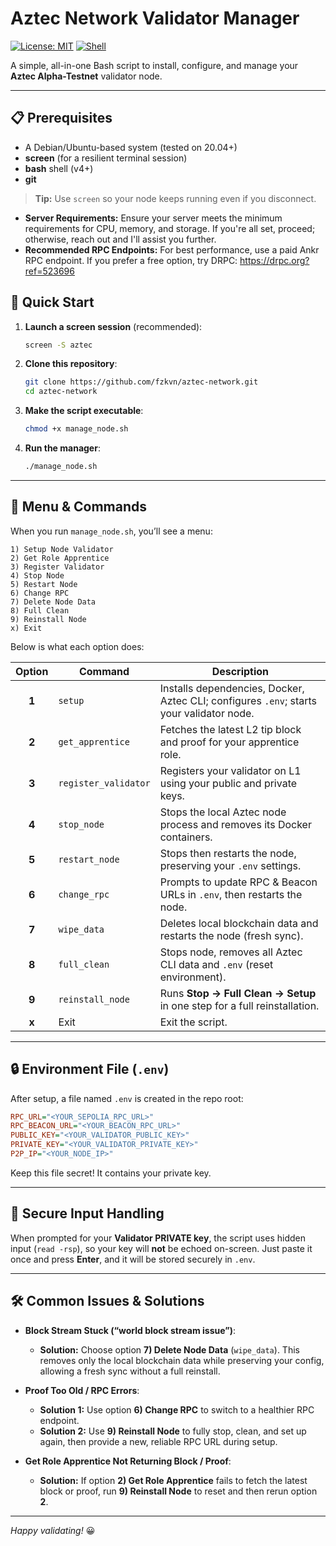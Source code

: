 # Aztec Network Validator Manager

[![License: MIT](https://img.shields.io/badge/License-MIT-yellow.svg)](LICENSE) [![Shell](https://img.shields.io/badge/Shell-Bash-green.svg)](https://www.gnu.org/software/bash/)

A simple, all-in-one Bash script to install, configure, and manage your **Aztec Alpha-Testnet** validator node.

---

## 📋 Prerequisites

- A Debian/Ubuntu-based system (tested on 20.04+)
- **screen** (for a resilient terminal session)
- **bash** shell (v4+)
- **git**

> **Tip:** Use `screen` so your node keeps running even if you disconnect.

- **Server Requirements:** Ensure your server meets the minimum requirements for CPU, memory, and storage. If you're all set, proceed; otherwise, reach out and I'll assist you further.
- **Recommended RPC Endpoints:** For best performance, use a paid Ankr RPC endpoint. If you prefer a free option, try DRPC: https://drpc.org?ref=523696

## 🚀 Quick Start

1. **Launch a screen session** (recommended):
   ```bash
   screen -S aztec
   ```
2. **Clone this repository**:
   ```bash
   git clone https://github.com/fzkvn/aztec-network.git
   cd aztec-network
   ```
3. **Make the script executable**:
   ```bash
   chmod +x manage_node.sh
   ```
4. **Run the manager**:
   ```bash
   ./manage_node.sh
   ```

---

## 📖 Menu & Commands

When you run `manage_node.sh`, you’ll see a menu:

```
1) Setup Node Validator
2) Get Role Apprentice
3) Register Validator
4) Stop Node
5) Restart Node
6) Change RPC
7) Delete Node Data
8) Full Clean
9) Reinstall Node
x) Exit
```

Below is what each option does:

| Option | Command              | Description                                                                                               |
|:------:|----------------------|-----------------------------------------------------------------------------------------------------------|
| **1**  | `setup`              | Installs dependencies, Docker, Aztec CLI; configures `.env`; starts your validator node.                 |
| **2**  | `get_apprentice`     | Fetches the latest L2 tip block and proof for your apprentice role.                                       |
| **3**  | `register_validator` | Registers your validator on L1 using your public and private keys.                                        |
| **4**  | `stop_node`          | Stops the local Aztec node process and removes its Docker containers.                                     |
| **5**  | `restart_node`       | Stops then restarts the node, preserving your `.env` settings.                                            |
| **6**  | `change_rpc`         | Prompts to update RPC & Beacon URLs in `.env`, then restarts the node.                                    |
| **7**  | `wipe_data`          | Deletes local blockchain data and restarts the node (fresh sync).                                          |
| **8**  | `full_clean`         | Stops node, removes all Aztec CLI data and `.env` (reset environment).                                    |
| **9**  | `reinstall_node`     | Runs **Stop → Full Clean → Setup** in one step for a full reinstallation.                                 |
| **x**  | Exit                 | Exit the script.                                                                                          |

---

## 🔒 Environment File (`.env`)

After setup, a file named `.env` is created in the repo root:

```ini
RPC_URL="<YOUR_SEPOLIA_RPC_URL>"
RPC_BEACON_URL="<YOUR_BEACON_RPC_URL>"
PUBLIC_KEY="<YOUR_VALIDATOR_PUBLIC_KEY>"
PRIVATE_KEY="<YOUR_VALIDATOR_PRIVATE_KEY>"
P2P_IP="<YOUR_NODE_IP>"
```

Keep this file secret! It contains your private key.

---

## 🔑 Secure Input Handling

When prompted for your **Validator PRIVATE key**, the script uses hidden input (`read -rsp`), so your key will **not** be echoed on-screen. Just paste it once and press **Enter**, and it will be stored securely in `.env`.

---

## 🛠️ Common Issues & Solutions

- **Block Stream Stuck (“world block stream issue”)**:
  - **Solution:** Choose option **7) Delete Node Data** (`wipe_data`). This removes only the local blockchain data while preserving your config, allowing a fresh sync without a full reinstall.

- **Proof Too Old / RPC Errors**:
  - **Solution 1:** Use option **6) Change RPC** to switch to a healthier RPC endpoint.
  - **Solution 2:** Use **9) Reinstall Node** to fully stop, clean, and set up again, then provide a new, reliable RPC URL during setup.

- **Get Role Apprentice Not Returning Block / Proof**:
  - **Solution:** If option **2) Get Role Apprentice** fails to fetch the latest block or proof, run **9) Reinstall Node** to reset and then rerun option **2**.

---

*Happy validating!* 😀
